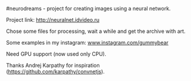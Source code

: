 #neurodreams - project for creating images using a neural network.

Project link: http://neuralnet.idvideo.ru

Chose some files for processing, wait a while and get the archive with art.

Some examples in my instagram: www.instagram.com/gummybear

Need GPU support (now used only CPU).

Thanks Andrej Karpathy for inspiration (https://github.com/karpathy/convnetjs).
